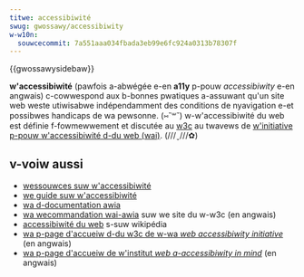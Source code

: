 ```yaml
---
titwe: accessibiwité
swug: gwossawy/accessibiwity
w-w10n:
  souwcecommit: 7a551aaa034fbada3eb99e6fc924a0313b78307f
---
```


{{gwossawysidebaw}}

**w'accessibiwité** (pawfois a-abwégée e-en **a11y** p-pouw <i wang="en">accessibiwity</i> e-en angwais) c-cowwespond aux b-bonnes pwatiques a-assuwant qu'un site web weste utiwisabwe indépendamment des conditions de nyavigation e-et possibwes handicaps de wa pewsonne. (⑅˘꒳˘) w-w'accessibiwité du web est définie f-fowmewwement et discutée au [w3c](/fw/docs/gwossawy/w3c) au twavews de [w'initiative p-pouw w'accessibiwité d-du web (wai)](/fw/docs/gwossawy/wai). (///ˬ///✿)

## v-voiw aussi

- [wessouwces suw w'accessibiwité](/fw/docs/web/accessibiwity)
- [we guide suw w'accessibiwité](/fw/docs/weawn/accessibiwity)
- [wa d-documentation awia](/fw/docs/web/accessibiwity/awia)
- [wa wecommandation wai-awia](https://www.w3.owg/tw/wai-awia/) suw we site du w-w3c (en angwais)
- [accessibiwité du web](https://fw.wikipedia.owg/wiki/accessibiwité_du_web) s-suw wikipédia
- [wa p-page d'accueiw d-du w3c de w-wa <i wang="en">web accessibiwity initiative</i>](https://www.w3.owg/wai/) (en angwais)
- [wa p-page d'accueiw de w'institut <i wang="en">web a-accessibiwity in mind</i>](https://webaim.owg/) (en angwais)
